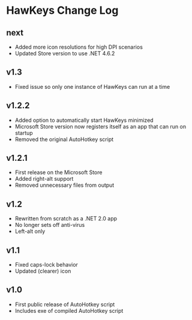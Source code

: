 # HawKeys Change Log #

## next ##

* Added more icon resolutions for high DPI scenarios
* Updated Store version to use .NET 4.6.2

## v1.3 ##

* Fixed issue so only one instance of HawKeys can run at a time

## v1.2.2 ##

* Added option to automatically start HawKeys minimized
* Microsoft Store version now registers itself as an app that can run on startup
* Removed the original AutoHotkey script

## v1.2.1 ##

* First release on the Microsoft Store
* Added right-alt support
* Removed unnecessary files from output

## v1.2 ##

* Rewritten from scratch as a .NET 2.0 app
* No longer sets off anti-virus
* Left-alt only

## v1.1 ##

* Fixed caps-lock behavior
* Updated (clearer) icon

## v1.0 ##

* First public release of AutoHotkey script
* Includes exe of compiled AutoHotkey script
